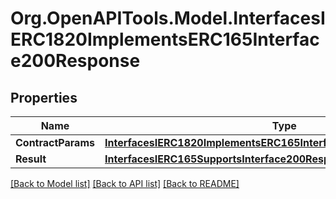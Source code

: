 # Org.OpenAPITools.Model.InterfacesIERC1820ImplementsERC165Interface200Response

## Properties

Name | Type | Description | Notes
------------ | ------------- | ------------- | -------------
**ContractParams** | [**InterfacesIERC1820ImplementsERC165InterfaceRequestContractParams**](InterfacesIERC1820ImplementsERC165InterfaceRequestContractParams.md) |  | 
**Result** | [**InterfacesIERC165SupportsInterface200ResponseResult**](InterfacesIERC165SupportsInterface200ResponseResult.md) |  | 

[[Back to Model list]](../README.md#documentation-for-models) [[Back to API list]](../README.md#documentation-for-api-endpoints) [[Back to README]](../README.md)

